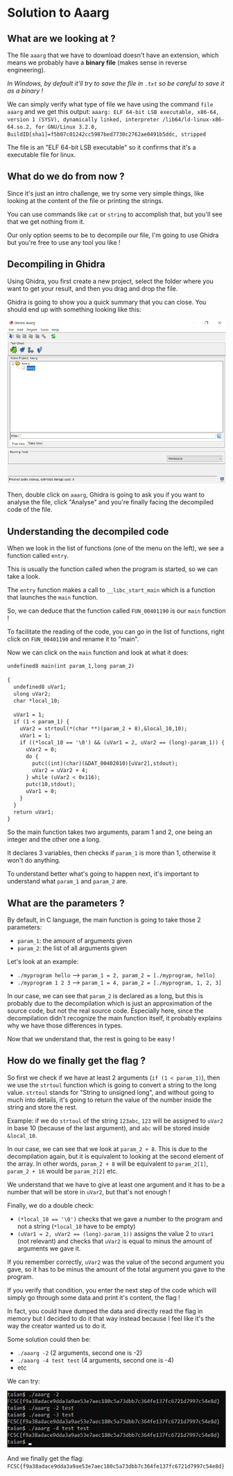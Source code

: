# Solution to Aaarg

## What are we looking at ?

The file `aaarg` that we have to download doesn't have an extension, which means we probably have a **binary file** (makes sense in reverse engineering).

*In Windows, by default it'll try to save the file in `.txt` so be careful to save it as a binary !*


We can simply verify what type of file we have using the command `file aaarg` and we get this output:
`aaarg: ELF 64-bit LSB executable, x86-64, version 1 (SYSV), dynamically linked, interpreter /lib64/ld-linux-x86-64.so.2, for GNU/Linux 3.2.0, BuildID[sha1]=f5b07c01242cc5987bed7730c2762ae0491b5ddc, stripped`

The file is an "ELF 64-bit LSB executable" so it confirms that it's a executable file for linux.


## What do we do from now ?

Since it's just an intro challenge, we try some very simple things, like looking at the content of the file or printing the strings.

You can use commands like `cat` or `string` to accomplish that, but you'll see that we get nothing from it.

Our only option seems to be to decompile our file, I'm going to use Ghidra but you're free to use any tool you like !


## Decompiling in Ghidra

Using Ghidra, you first create a new project, select the folder where you want to get your result, and then you drag and drop the file.

Ghidra is going to show you a quick summary that you can close. You should end up with something looking like this:

![](readme_images/ghidra_new_project.png)

Then, double click on `aaarg`, Ghidra is going to ask you if you want to analyse the file, click "Analyse" and you're finally facing the decompiled code of the file.


## Understanding the decompiled code

When we look in the list of functions (one of the menu on the left), we see a function called `entry`.

This is usually the function called when the program is started, so we can take a look.

The `entry` function makes a call to `__libc_start_main` which is a function that launches the `main` function.

So, we can deduce that the function called `FUN_00401190` is our `main` function !

To facilitate the reading of the code, you can go in the list of functions, right click on `FUN_00401190` and rename it to "main".

Now we can click on the `main` function and look at what it does:

```
undefined8 main(int param_1,long param_2)

{
  undefined8 uVar1;
  ulong uVar2;
  char *local_10;
  
  uVar1 = 1;
  if (1 < param_1) {
    uVar2 = strtoul(*(char **)(param_2 + 8),&local_10,10);
    uVar1 = 1;
    if ((*local_10 == '\0') && (uVar1 = 2, uVar2 == (long)-param_1)) {
      uVar2 = 0;
      do {
        putc((int)(char)(&DAT_00402010)[uVar2],stdout);
        uVar2 = uVar2 + 4;
      } while (uVar2 < 0x116);
      putc(10,stdout);
      uVar1 = 0;
    }
  }
  return uVar1;
}
```

So the main function takes two arguments, param 1 and 2, one being an integer and the other one a long.

It declares 3 variables, then checks if `param_1` is more than 1, otherwise it won't do anything.

To understand better what's going to happen next, it's important to understand what `param_1` and `param_2` are.

## What are the parameters ?

By default, in C language, the main function is going to take those 2 parameters:
* `param_1`: the amount of arguments given
* `param_2`: the list of all arguments given

Let's look at an example:
* `./myprogram hello` --> `param_1 = 2, param_2 = [./myprogram, hello]`
* `./myprogram 1 2 3` --> `param_1 = 4, param_2 = [./myprogram, 1, 2, 3]`

In our case, we can see that `param_2` is declared as a long, but this is probably due to the decompilation which is just an approximation of the source code, but not the real source code. Especially here, since the decompilation didn't recognize the main function itself, it probably explains why we have those differences in types.

Now that we understand that, the rest is going to be easy !

## How do we finally get the flag ?

So first we check if we have at least 2 arguments (`if (1 < param_1)`), then we use the `strtoul` function which is going to convert a string to the long value.
`strtoul` stands for "String to unsigned long", and without going to much into details, it's going to return the value of the number inside the string and store the rest.

Example: if we do `strtoul` of the string `123abc`, `123` will be assigned to `uVar2` in base 10 (because of the last argument), and `abc` will be stored inside `&local_10`.

In our case, we can see that we look at `param_2 + 8`. This is due to the decompilation again, but it is equivalent to looking at the second element of the array.
In other words, `param_2 + 8` will be equivalent to `param_2[1]`, `param_2 + 16` would be `param_2[2]` etc.

We understand that we have to give at least one argument and it has to be a number that will be store in `uVar2`, but that's not enough !

Finally, we do a double check:
* `(*local_10 == '\0')` checks that we gave a number to the program and not a string (`*local_10` have to be empty)
* `(uVar1 = 2, uVar2 == (long)-param_1))` assigns the value 2 to `uVar1` (not relevant) and checks that `uVar2` is equal to minus the amount of arguments we gave it.

If you remember correctly, `uVar2` was the value of the second argument you gave, so it has to be minus the amount of the total argument you gave to the program.

If you verify that condition, you enter the next step of the code which will simply go through some data and print it's content, the flag !

In fact, you could have dumped the data and directly read the flag in memory but I decided to do it that way instead because I feel like it's the way the creator wanted us to do it.

Some solution could then be:
* `./aaarg -2` (2 arguments, second one is -2)
* `./aaarg -4 test test` (4 arguments, second one is -4)
* etc

We can try:

![](readme_images/flag_output.png)

And we finally get the flag: `FCSC{f9a38adace9dda3a9ae53e7aec180c5a73dbb7c364fe137fc6721d7997c54e8d}`
